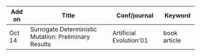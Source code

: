 | Add on | Title                                                 | Conf/journal            | Keyword      |
|--------|-------------|-------------------------|--------------|
| Oct 14 | Surrogate Deterministic Mutation: Preliminary Results | Artificial Evolution'01 | book article |
